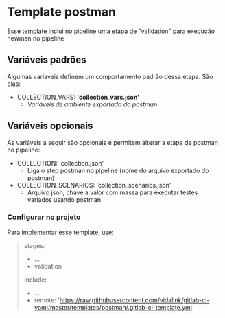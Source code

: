 # Template postman
Esse template inclui no pipeline uma etapa de "validation" para execução newman no pipeline

## Variáveis padrões
Algumas variaveis definem um comportamento padrão dessa etapa. São elas:
- COLLECTION_VARS: **'collection_vars.json'**
  - _Variáveis de ambiente exportada do postman_
  
## Variáveis opcionais
As variáveis a seguir são opcionais e permitem alterar a etapa de postman no pipeline:
- COLLECTION: 'collection.json'
  - Liga o step postman no pipeline (nome do arquivo exportado do postman)
- COLLECTION_SCENARIOS: 'collection_scenarios.json'
  - Arquivo json, chave a valor com massa para executar testes variados usando postman

### Configurar no projeto
Para implementar esse template, use:
> stages:
>   - ...
>   - validation
>
> include:
>   - ...
>   - remote: 'https://raw.githubusercontent.com/vidalink/gitlab-ci-yaml/master/templates/postman/.gitlab-ci-template.yml'
